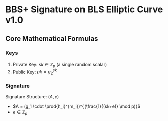 # BBS+ Signature on BLS Elliptic Curve v1.0

## Core Mathematical Formulas

### Keys

1. Private Key:
   $sk \in \mathbb{Z}_p$ (a single random scalar)
2. Public Key:
   $pk = g_2^{sk}$

### Signature

Signature Structure:
$(A, e)$

- $A = (g_1 \cdot \prod{h_i}^{m_i})^{(\frac{1}{(sk+e)} \mod p)}$
- $e \in \mathbb{Z}_p$
